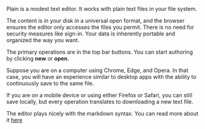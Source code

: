 Plain is a modest text editor. It works with plain text files in your file system.

The content is in your disk in a universal open format, and the browser ensures the editor only accesses the files you permit. There is no need for security measures like sign-in. Your data is inherently portable and organized the way you want.

The primary operations are in the top bar buttons. You can start authoring by clicking **new** or **open**.

Suppose you are on a computer using Chrome, Edge, and Opera. In that case, you will have an experience similar to desktop apps with the ability to continuously save to the same file.

If you are on a mobile device or using either Firefox or Safari, you can still save locally, but every operation translates to downloading a new text file.

The editor plays nicely with the markdown syntax. You can read more about it [here](https://www.markdownguide.org/)
